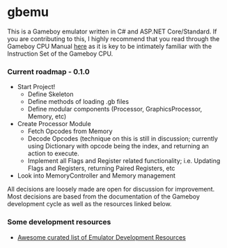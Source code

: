 # gbemu 

This is a Gameboy emulator written in C# and ASP.NET Core/Standard. If you are contributing to this, I highly recommend that you read through the Gameboy CPU Manual [here](http://marc.rawer.de/Gameboy/Docs/GBCPUman.pdf) as it is key to be intimately familiar with the Instruction Set of the Gameboy CPU.

### Current roadmap - 0.1.0
- Start Project!
  - Define Skeleton
  - Define methods of loading .gb files
  - Define modular components (Processor, GraphicsProcessor, Memory, etc)
- Create Processor Module
  - Fetch Opcodes from Memory
  - Decode Opcodes (technique on this is still in discussion; currently using Dictionary with opcode being the index, and returning an action to execute.
  - Implement all Flags and Register related functionality; i.e. Updating Flags and Registers, returning Paired Registers, etc
- Look into MemoryController and Memory management


All decisions are loosely made are open for discussion for improvement. Most decisions are based from the documentation of the Gameboy development cycle as well as the resources linked below.


### Some development resources

- [Awesome curated list of Emulator Development Resources](https://github.com/gbdev/awesome-gbdev#emulator-development)

